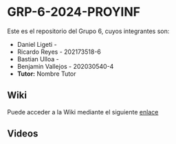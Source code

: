 # GRP-6-2024-PROYINF
Este es el repositorio del Grupo 6, cuyos integrantes son:

* Daniel Ligeti - 
* Ricardo Reyes - 202173518-6 
* Bastian Ulloa - 
* Benjamin Vallejos - 202030540-4
* **Tutor:** Nombre Tutor

## Wiki

Puede acceder a la Wiki mediante el siguiente [enlace](https://github.com/R1cky09/GRP-6-2024-PROYINF.wiki.git)

## Videos
